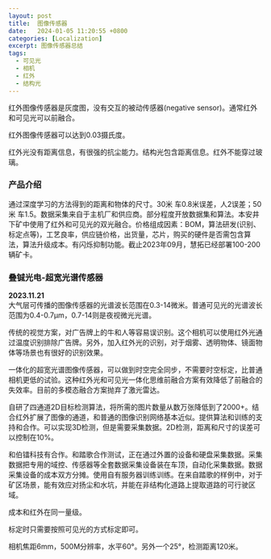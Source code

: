 ```yaml
---
layout: post
title:  图像传感器
date:   2024-01-05 11:20:55 +0800
categories: [Localization]
excerpt: 图像传感器总结
tags:
  - 可见光
  - 相机
  - 红外
  - 结构光
---
```




红外图像传感器是灰度图，没有交互的被动传感器(negative sensor)。通常红外和可见光可以前融合。

红外图像传感器可以达到0.03摄氏度。


红外光没有距离信息，有很强的抗尘能力。结构光包含距离信息。红外不能穿过玻璃。

### 产品介绍
通过深度学习的方法得到的距离和物体的尺寸。30米 车0.8米误差，人2误差；50米 车1.5。数据采集来自于主机厂和供应商。部分程度开放数据集和算法。本安井下矿中使用了红外和可见光的双光融合。价格组成因素：BOM，算法研发(识别、标定点等)，工艺良率，供应链价格，出货量，芯片，购买的硬件是否需包含算法，算法升级成本。有闪烁抑制功能。截止2023年09月，慧拓已经部署100-200辆矿卡。 


### 叠铖光电-超宽光谱传感器
**2023.11.21**  
大气层可传播的图像传感器的光谱波长范围在0.3-14微米。普通可见光的光谱波长范围为0.4-0.7μm，0.7-14则是夜视微光光谱。

传统的视觉方案，对广告牌上的牛和人等容易误识别。这个相机可以使用红外光通过温度识别排除广告牌。另外，加入红外光的识别，对于烟雾、透明物体、镜面物体等场景也有很好的识别效果。

一体化的超宽光谱图像传感器，可以做到时空完全同步，不需要时空标定，比普通相机更低的试验。这种红外光和可见光一体化思维前融合方案有效降低了前融合的失效率。目前的多模态融合方案抛弃了激光雷达。

自研了四通道2D目标检测算法，将所需的图片数量从数万张降低到了2000+。结合红外扩展了图像的通道，和普通的图像识别网络基本近似。提供算法和训练的支持和合作。可以实现3D检测，但是需要采集数据。2D检测，距离和尺寸的误差可以控制在10%。

和伯镭科技有合作。和踏歌合作测试，正在通过外置的设备和硬盘采集数据。采集数据把专用的域控、传感器等全套数据采集设备装在车顶，自动化采集数据。数据采集设备的成本双方分摊。使用自有服务器训练训练。在来自踏歌的样例中，对于矿区场景，能有效应对扬尘和水坑，并能在非结构化道路上提取道路的可行驶区域。

成本和红外在同一量级。


标定时只需要按照可见光的方式标定即可。

相机焦距6mm，500M分辨率，水平60°。另外一个25°，检测距离120米。